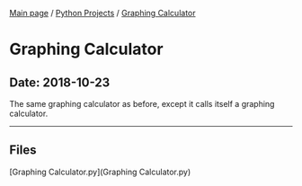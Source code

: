 [Main page](/) / [Python Projects](/python) / [Graphing Calculator](/python/2018-10-23_Graphing_Calculator)

# Graphing Calculator

## Date: 2018-10-23

The same graphing calculator as before, except it calls itself a graphing calculator.

-----

## Files

[Graphing Calculator.py](Graphing Calculator.py)